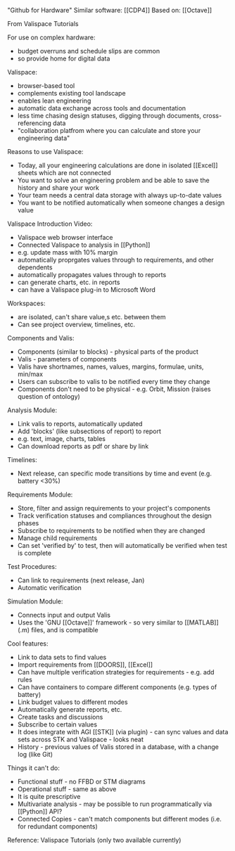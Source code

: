 "Github for Hardware"
Similar software: [[CDP4]]
Based on: [[Octave]]

From Valispace Tutorials

For use on complex hardware:
 - budget overruns and schedule slips are common
 - so provide home for digital data			
				
Valispace:
 - browser-based tool
 - complements existing tool landscape
 - enables lean engineering
 - automatic data exchange across tools and documentation
 - less time chasing design statuses, digging through documents, cross-referencing data
 - "collaboration platfrom where you can calculate and store your engineering data"			
	
Reasons to use Valispace:
 - Today, all your engineering calculations are done in isolated [[Excel]] sheets which are not connected
 - You want to solve an engineering problem and be able to save the history and share your work
 - Your team needs a central data storage with always up-to-date values
 - You want to be notified automatically when someone changes a design value		
				
Valispace Introduction Video:
 - Valispace web browser interface
 - Connected Valispace to analysis in [[Python]]
 - e.g. update mass with 10% margin
 - automatically proprgates values through to requirements, and other dependents
 - automatically propagates values through to reports
 - can generate charts, etc. in reports
 - can have a Valispace plug-in to Microsoft Word			
				
Workspaces:
 - are isolated, can't share value,s etc. between them
 - Can see project overview, timelines, etc.

Components and Valis:
 - Components (similar to blocks) - physical parts of the product
 - Valis - parameters of components
 - Valis have shortnames, names, values, margins, formulae, units, min/max
 - Users can subscribe to valis to be notified every time they change
 - Components don't need to be physical - e.g. Orbit, Mission (raises question of ontology)
				
Analysis Module:
 - Link valis to reports, automatically updated
 - Add 'blocks' (like subsections of report) to report
 - e.g. text, image, charts, tables
 - Can download reports as pdf or share by link

Timelines:
 - Next release, can specific mode transitions by time and event (e.g. battery <30%)

Requirements Module:
 - Store, filter and assign requirements to your project's components
 - Track verification statuses and compliances throughout the design phases
 - Subscribe to requirements to be notified when they are changed
 - Manage child requirements
 - Can set 'verified by' to test, then will automatically be verified when test is complete

Test Procedures:
 - Can link to requirements (next release, Jan)
 - Automatic verification
				
Simulation Module:
 - Connects input and output Valis
 - Uses the 'GNU [[Octave]]' framework - so very similar to [[MATLAB]] (.m) files, and is compatible
				
Cool features:
 - Link to data sets to find values
 - Import requirements from [[DOORS]], [[Excel]]
 - Can have multiple verification strategies for requirements - e.g. add rules
 - Can have containers to compare different components (e.g. types of battery)
 - Link budget values to different modes
 - Automatically generate reports, etc.
 - Create tasks and discussions
 - Subscribe to certain values
 - It does integrate with AGI [[STK]] (via plugin) - can sync values and data sets across STK and Valispace - looks neat
 - History - previous values of Valis stored in a database, with a change log (like Git)	
				
Things it can't do:
 - Functional stuff - no FFBD or STM diagrams
 - Operational stuff - same as above
 - It is quite prescriptive
 - Multivariate analysis - may be possible to run programmatically via [[Python]] API?
 - Connected Copies - can't match components but different modes (i.e. for redundant components)


Reference: Valispace Tutorials (only two available currently)
